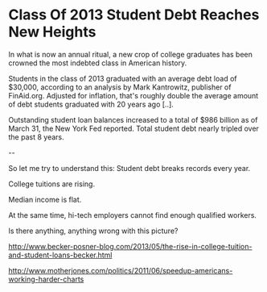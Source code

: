 # Class Of 2013 Student Debt Reaches New Heights

In what is now an annual ritual, a new crop of college graduates has been crowned the most indebted class in American history.

Students in the class of 2013 graduated with an average debt load of $30,000, according to an analysis by Mark Kantrowitz, publisher of FinAid.org. Adjusted for inflation, that's roughly double the average amount of debt students graduated with 20 years ago [..].

Outstanding student loan balances increased to a total of $986 billion as of March 31, the New York Fed reported. Total student debt nearly tripled over the past 8 years.

--

So let me try to understand this: Student debt breaks records every year.

College tuitions are rising.

Median income is flat.

At the same time, hi-tech employers cannot find enough qualified workers.

Is there anything, anything wrong with this picture?

http://www.becker-posner-blog.com/2013/05/the-rise-in-college-tuition-and-student-loans-becker.html

http://www.motherjones.com/politics/2011/06/speedup-americans-working-harder-charts










